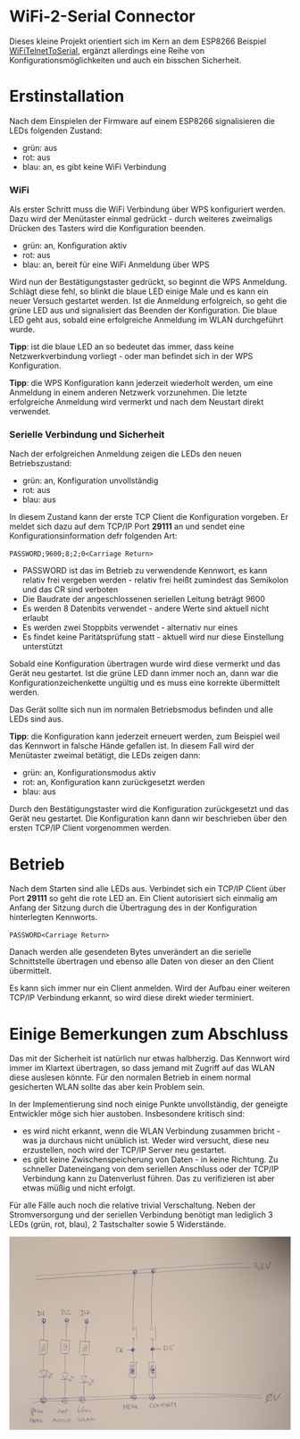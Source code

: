 # WiFi-2-Serial Connector

Dieses kleine Projekt orientiert sich im Kern an dem ESP8266 Beispiel [WiFiTelnetToSerial](https://github.com/esp8266/Arduino/tree/master/libraries/ESP8266WiFi/examples/WiFiTelnetToSerial), ergänzt allerdings eine Reihe von Konfigurationsmöglichkeiten und auch ein bisschen Sicherheit.

# Erstinstallation

Nach dem Einspielen der Firmware auf einem ESP8266 signalisieren die LEDs folgenden Zustand:

- grün: aus
- rot: aus
- blau: an, es gibt keine WiFi Verbindung

### WiFi

Als erster Schritt muss die WiFi Verbindung über WPS konfiguriert werden. Dazu wird der Menütaster einmal gedrückt - durch weiteres zweimaligs Drücken des Tasters wird die Konfiguration beenden.

- grün: an, Konfiguration aktiv
- rot: aus
- blau: an, bereit für eine WiFi Anmeldung über WPS

Wird nun der Bestätigungstaster gedrückt, so beginnt die WPS Anmeldung. Schlägt diese fehl, so blinkt die blaue LED einige Male und es kann ein neuer Versuch gestartet werden. Ist die Anmeldung erfolgreich, so geht die grüne LED aus und signalisiert das Beenden der Konfiguration. Die blaue LED geht aus, sobald eine erfolgreiche Anmeldung im WLAN durchgeführt wurde.

**Tipp**: ist die blaue LED an so bedeutet das immer, dass keine Netzwerkverbindung vorliegt - oder man befindet sich in der WPS Konfiguration.

**Tipp**: die WPS Konfiguration kann jederzeit wiederholt werden, um eine Anmeldung in einem anderen Netzwerk vorzunehmen. Die letzte erfolgreiche Anmeldung wird vermerkt und nach dem Neustart direkt verwendet.

### Serielle Verbindung und Sicherheit

Nach der erfolgreichen Anmeldung zeigen die LEDs den neuen Betriebszustand:

- grün: an, Konfiguration unvollständig
- rot: aus
- blau: aus

In diesem Zustand kann der erste TCP Client die Konfiguration vorgeben. Er meldet sich dazu auf dem TCP/IP Port **29111** an und sendet eine Konfigurationsinformation defr folgenden Art:

`PASSWORD;9600;8;2;0<Carriage Return>`

- PASSWORD ist das im Betrieb zu verwendende Kennwort, es kann relativ frei vergeben werden - relativ frei heißt zumindest das Semikolon und das CR sind verboten
- Die Baudrate der angeschlossenen seriellen Leitung beträgt 9600
- Es werden 8 Datenbits verwendet - andere Werte sind aktuell nicht erlaubt
- Es werden zwei Stoppbits verwendet - alternativ nur eines
- Es findet keine Paritätsprüfung statt - aktuell wird nur diese Einstellung unterstützt

Sobald eine Konfiguration übertragen wurde wird diese vermerkt und das Gerät neu gestartet. Ist die grüne LED dann immer noch an, dann war die Konfigurationzeichenkette ungültig und es muss eine korrekte übermittelt werden.

Das Gerät sollte sich nun im normalen Betriebsmodus befinden und alle LEDs sind aus.

**Tipp**: die Konfiguration kann jederzeit erneuert werden, zum Beispiel weil das Kennwort in falsche Hände gefallen ist. In diesem Fall wird der Menütaster zweimal betätigt, die LEDs zeigen dann:

- grün: an, Konfigurationsmodus aktiv
- rot: an, Konfiguration kann zurückgesetzt werden
- blau: aus

Durch den Bestätigungstaster wird die Konfiguration zurückgesetzt und das Gerät neu gestartet. Die Konfiguration kann dann wir beschrieben über den ersten TCP/IP Client vorgenommen werden.

# Betrieb

Nach dem Starten sind alle LEDs aus. Verbindet sich ein TCP/IP Client über Port **29111** so geht die rote LED an. Ein Client autorisiert sich einmalig am Anfang der Sitzung durch die Übertragung des in der Konfiguration hinterlegten Kennworts.

`PASSWORD<Carriage Return>`

Danach werden alle gesendeten Bytes unverändert an die serielle Schnittstelle übertragen und ebenso alle Daten von dieser an den Client übermittelt.

Es kann sich immer nur ein Client anmelden. Wird der Aufbau einer weiteren TCP/IP Verbindung erkannt, so wird diese direkt wieder terminiert.

# Einige Bemerkungen zum Abschluss

Das mit der Sicherheit ist natürlich nur etwas halbherzig. Das Kennwort wird immer im Klartext übertragen, so dass jemand mit Zugriff auf das WLAN diese auslesen könnte. Für den normalen Betrieb in einem normal gesicherten WLAN sollte das aber kein Problem sein.

In der Implementierung sind noch einige Punkte unvollständig, der geneigte Entwickler möge sich hier austoben. Insbesondere kritisch sind:

- es wird nicht erkannt, wenn die WLAN Verbindung zusammen bricht - was ja durchaus nicht unüblich ist. Weder wird versucht, diese neu erzustellen, noch wird der TCP/IP Server neu gestartet.
- es gibt keine Zwischenspeicherung von Daten - in keine Richtung. Zu schneller Dateneingang von dem seriellen Anschluss oder der TCP/IP Verbindung kann zu Datenverlust führen. Das zu verifizieren ist aber etwas müßig und nicht erfolgt.

Für alle Fälle auch noch die relative trivial Verschaltung. Neben der Stromversorgung und der seriellen Verbindung benötigt man lediglich 3 LEDs (grün, rot, blau), 2 Tastschalter sowie 5 Widerstände.

![Verschaltung](wiring.jpg)
